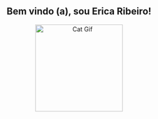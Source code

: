 <div align="center">

## Bem vindo (a), sou Erica Ribeiro!

<img src="https://media3.giphy.com/media/v1.Y2lkPTc5MGI3NjExaW8yazdsZnQwanBranozbjZvMmJnZDRzcng4dWlod2lyOHV1Mnh3NCZlcD12MV9pbnRlcm5hbF9naWZfYnlfaWQmY3Q9cw/A9dZqpVpbLsju/giphy.gif" alt="Cat Gif" width="200px" height="200px" />

</div>





